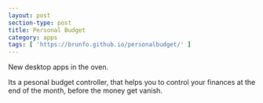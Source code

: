 ```yaml
---
layout: post
section-type: post
title: Personal Budget
category: apps
tags: [ 'https://brunfo.github.io/personalbudget/' ]
---
```


New desktop apps in the oven.

Its a pesonal budget controller, that helps you to control your finances at the end of the month, before the money get vanish.

